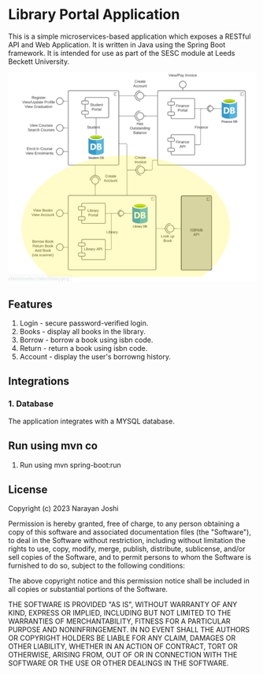 # Library Portal Application
This is a simple microservices-based application which exposes a RESTful API and Web Application. It is written in Java using the Spring Boot framework. It is intended for use as part of the SESC module at Leeds Beckett University.

![component diagram](src/main/resources/static/student-portal.png "Component Diagram")

## Features
1. Login - secure password-verified login.
2. Books - display all books in the library.
3. Borrow - borrow a book using isbn code.
4. Return - return a book using isbn code.
5. Account - display the user's borrowng history.

## Integrations
### 1. Database
The application integrates with a MYSQL database.</br>

## Run using mvn co
1. Run using mvn spring-boot:run


## License
Copyright (c) 2023 Narayan Joshi

Permission is hereby granted, free of charge, to any person obtaining a copy
of this software and associated documentation files (the "Software"), to deal
in the Software without restriction, including without limitation the rights
to use, copy, modify, merge, publish, distribute, sublicense, and/or sell
copies of the Software, and to permit persons to whom the Software is
furnished to do so, subject to the following conditions:

The above copyright notice and this permission notice shall be included in all
copies or substantial portions of the Software.

THE SOFTWARE IS PROVIDED "AS IS", WITHOUT WARRANTY OF ANY KIND, EXPRESS OR
IMPLIED, INCLUDING BUT NOT LIMITED TO THE WARRANTIES OF MERCHANTABILITY,
FITNESS FOR A PARTICULAR PURPOSE AND NONINFRINGEMENT. IN NO EVENT SHALL THE
AUTHORS OR COPYRIGHT HOLDERS BE LIABLE FOR ANY CLAIM, DAMAGES OR OTHER
LIABILITY, WHETHER IN AN ACTION OF CONTRACT, TORT OR OTHERWISE, ARISING FROM,
OUT OF OR IN CONNECTION WITH THE SOFTWARE OR THE USE OR OTHER DEALINGS IN THE
SOFTWARE.